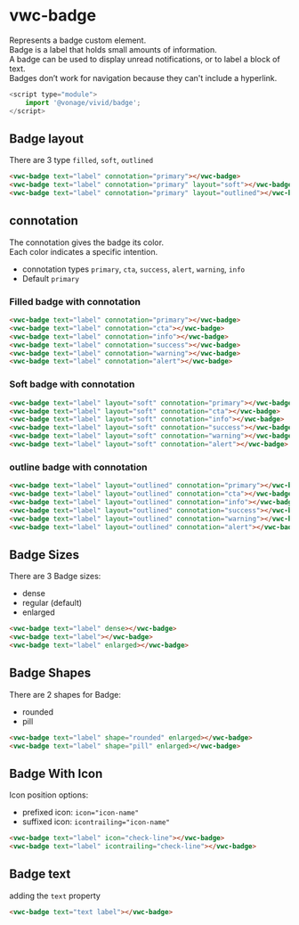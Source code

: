 # vwc-badge

Represents a badge custom element.<br/>
Badge is a label that holds small amounts of information.<br/>
A badge can be used to display unread notifications, or to label a block of text.<br/>
Badges don’t work for navigation because they can't include a hyperlink.<br/>

```js
<script type="module">
    import '@vonage/vivid/badge';
</script>
```

## Badge layout
There are 3 type `filled`, `soft`, `outlined`

```html preview
<vwc-badge text="label" connotation="primary"></vwc-badge>
<vwc-badge text="label" connotation="primary" layout="soft"></vwc-badge>
<vwc-badge text="label" connotation="primary" layout="outlined"></vwc-badge>
```

## connotation
The connotation gives the badge its color.<br/>
Each color indicates a specific intention.

- connotation types `primary`, `cta`, `success`, `alert`, `warning`, `info`
- Default `primary`

### Filled badge with connotation
```html preview
<vwc-badge text="label" connotation="primary"></vwc-badge>
<vwc-badge text="label" connotation="cta"></vwc-badge>
<vwc-badge text="label" connotation="info"></vwc-badge>
<vwc-badge text="label" connotation="success"></vwc-badge>
<vwc-badge text="label" connotation="warning"></vwc-badge>
<vwc-badge text="label" connotation="alert"></vwc-badge>
```

### Soft badge with connotation
```html preview
<vwc-badge text="label" layout="soft" connotation="primary"></vwc-badge>
<vwc-badge text="label" layout="soft" connotation="cta"></vwc-badge>
<vwc-badge text="label" layout="soft" connotation="info"></vwc-badge>
<vwc-badge text="label" layout="soft" connotation="success"></vwc-badge>
<vwc-badge text="label" layout="soft" connotation="warning"></vwc-badge>
<vwc-badge text="label" layout="soft" connotation="alert"></vwc-badge>
```

### outline badge with connotation
```html preview
<vwc-badge text="label" layout="outlined" connotation="primary"></vwc-badge>
<vwc-badge text="label" layout="outlined" connotation="cta"></vwc-badge>
<vwc-badge text="label" layout="outlined" connotation="info"></vwc-badge>
<vwc-badge text="label" layout="outlined" connotation="success"></vwc-badge>
<vwc-badge text="label" layout="outlined" connotation="warning"></vwc-badge>
<vwc-badge text="label" layout="outlined" connotation="alert"></vwc-badge>
```

## Badge Sizes
There are 3 Badge sizes:
- dense
- regular (default)
- enlarged

```html preview
<vwc-badge text="label" dense></vwc-badge>
<vwc-badge text="label"></vwc-badge>
<vwc-badge text="label" enlarged></vwc-badge>
```

## Badge Shapes
There are 2 shapes for Badge:
- rounded
- pill

```html preview
<vwc-badge text="label" shape="rounded" enlarged></vwc-badge>
<vwc-badge text="label" shape="pill" enlarged></vwc-badge>
```

## Badge With Icon
Icon position options:
- prefixed icon: `icon="icon-name"`
- suffixed icon: `icontrailing="icon-name"`

```html preview
<vwc-badge text="label" icon="check-line"></vwc-badge>
<vwc-badge text="label" icontrailing="check-line"></vwc-badge>
```

## Badge text
adding the `text` property

```html preview
<vwc-badge text="text label"></vwc-badge>
```
